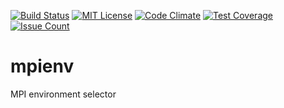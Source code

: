 [![Build Status](https://travis-ci.org/keisukefukuda/mpienv.svg?branch=master)](https://travis-ci.org/keisukefukuda/mpienv)
[![MIT License](http://img.shields.io/badge/license-MIT-blue.svg?style=flat)](LICENSE)
[![Code Climate](https://codeclimate.com/github/keisukefukuda/mpienv/badges/gpa.svg)](https://codeclimate.com/github/keisukefukuda/mpienv)
[![Test Coverage](https://codeclimate.com/github/keisukefukuda/mpienv/badges/coverage.svg)](https://codeclimate.com/github//keisukefukuda/mpienv)
[![Issue Count](https://codeclimate.com/github/keisukefukuda/mpienv/badges/issue_count.svg)](https://codeclimate.com/github/keisukefukuda/mpienv)

# mpienv
MPI environment selector
